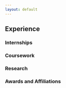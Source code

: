 ```yaml
---
layout: default
---
```


## Experience

### Internships

### Coursework

### Research

### Awards and Affiliations